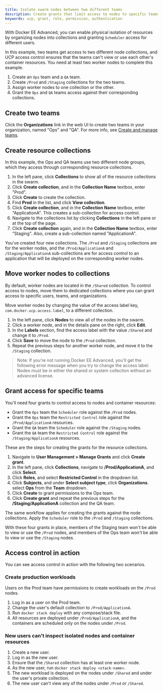 ```yaml
---
title: Isolate swarm nodes between two different teams
description: Create grants that limit access to nodes to specific teams.
keywords: ucp, grant, role, permission, authentication
---
```


With Docker EE Advanced, you can enable physical isolation of resources
by organizing nodes into collections and granting `Scheduler` access for
different users.

In this example, two teams get access to two different node collections, 
and UCP access control ensures that the teams can't view or use each other's
container resources. You need at least two worker nodes to complete this
example.

1.  Create an `Ops` team and a `QA` team.
2.  Create `/Prod` and `/Staging` collections for the two teams.
3.  Assign worker nodes to one collection or the other.
4.  Grant the `Ops` and `QA` teams access against their
    corresponding collections.

## Create two teams

Click the **Organizations** link in the web UI to create two teams in your
organization, named "Ops" and "QA". For more info, see
[Create and manage teams](create-and-manage-teams.md). 

## Create resource collections

In this example, the Ops and QA teams use two different node groups,
which they access through corresponding resource collections.

1.  In the left pane, click **Collections** to show all of the resource
    collections in the swarm.
2.  Click **Create collection**, and in the **Collection Name** textbox, enter
    "Prod".
3.  Click **Create** to create the collection.
4.  Find **Prod** in the list, and click **View collection**.
5.  Click **Create collection**, and in the **Collection Name** textbox, enter
    "ApplicationA". This creates a sub-collection for access control. 
6.  Navigate to the collections list by clicking **Collections** in the left pane
    or at the top of the page.
7.  Click **Create collection** again, and in the **Collection Name** textbox, enter
    "Staging". Also, create a sub-collection named "ApplicationA".

You've created four new collections. The `/Prod` and `/Staging` collections
are for the worker nodes, and the `/Prod/ApplicationA` and `/Staging/ApplicationA`
sub-collections are for access control to an application that will be deployed on the corresponding worker nodes.

## Move worker nodes to collections 

By default, worker nodes are located in the `/Shared` collection. To control
access to nodes, move them to dedicated collections where you can grant 
access to specific users, teams, and organizations.

Move worker nodes by changing the value of the access label key,
 `com.docker.ucp.access.label`, to a different collection.

1.  In the left pane, click **Nodes** to view all of the nodes in the swarm.
2.  Click a worker node, and in the details pane on the right, click **Edit**. 
3.  In the **Labels** section, find the access label with the value `/Shared` and
    change it to `/Prod`. 
4.  Click **Save** to move the node to the `/Prod` collection.
5.  Repeat the previous steps for another worker node, and move it to the 
    `/Staging` collection. 

> Note: If you're not running Docker EE Advanced, you'll get the following 
> error message when you try to change the access label: 
> Nodes must be in either the shared or system collection without an advanced license.

## Grant access for specific teams

You'll need four grants to control access to nodes and container resources:

-  Grant the `Ops` team the `Scheduler` role against the `/Prod` nodes.
-  Grant the `Ops` team the `Restricted Control` role against the `/Prod/ApplicationA` resources.
-  Grant the `QA` team the `Scheduler` role against the `/Staging` nodes.
-  Grant the `QA` team the `Restricted Control` role against the `/Staging/ApplicationA` resources.

These are the steps for creating the grants for the resource collections.  

1.  Navigate to **User Management > Manage Grants** and click **Create grant**.
2.  In the left pane, click **Collections**, navigate to **/Prod/ApplicationA**,
    and click **Select**.
3.  Click **Roles**, and select **Restricted Control** in the dropdown list.
4.  Click **Subjects**, and under **Select subject type**, click **Organizations**.
    select **Ops** from the **Team** dropdown. 
5.  Click **Create** to grant permissions to the Ops team.
6.  Click **Create grant** and repeat the previous steps for the **/Staging/ApplicationA**
    collection and the QA team.

The same workflow applies for creating the grants against the node collections. 
Apply the `Scheduler` role to the `/Prod` and `/Staging` collections.

With these four grants in place, members of the Staging team won't be able
to view or use the `/Prod` nodes, and members of the Ops team won't be able
to view or use the `/Staging` nodes.

## Access control in action

You can see access control in action with the following two scenarios.

### Create production workloads

Users on the Prod team have permissions to create workloads on the `/Prod`
nodes. 

1.  Log in as a user on the Prod team.
2.  Change the user's default collection to `/Prod/ApplicationA`.
3.  Run `docker stack deploy` with any compose/stack file.
4.  All resources are deployed under `/Prod/ApplicationA`, and the
    containers are scheduled only on the nodes under `/Prod`.

### New users can't inspect isolated nodes and container resources

1.  Create a new user.
2.  Log in as the new user.
3.  Ensure that the `/Shared` collection has at least one worker node.
4.  As the new user, run `docker stack deploy <stack-name>`.
5.  The new workload is deployed on the nodes under `/Shared` and under
    the user's private collection.
6.  The new user can't view any of the nodes under `/Prod` or `/Shared`.

